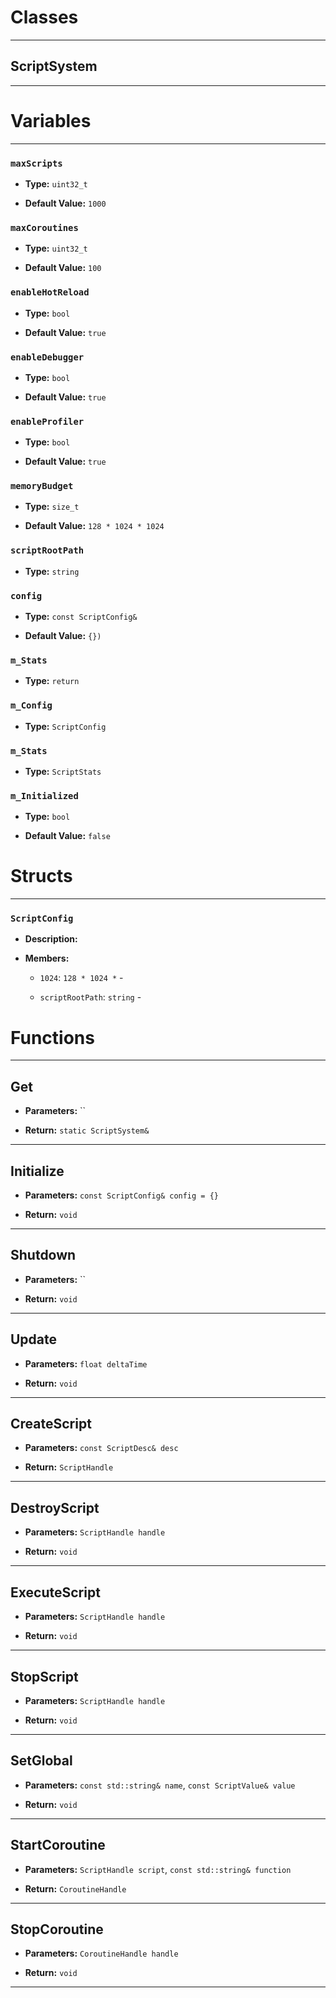 # Classes
---

## ScriptSystem
---




# Variables
---

### `maxScripts`

- **Type:** `uint32_t`

- **Default Value:** `1000`



### `maxCoroutines`

- **Type:** `uint32_t`

- **Default Value:** `100`



### `enableHotReload`

- **Type:** `bool`

- **Default Value:** `true`



### `enableDebugger`

- **Type:** `bool`

- **Default Value:** `true`



### `enableProfiler`

- **Type:** `bool`

- **Default Value:** `true`



### `memoryBudget`

- **Type:** `size_t`

- **Default Value:** `128 * 1024 * 1024`



### `scriptRootPath`

- **Type:** `string`



### `config`

- **Type:** `const ScriptConfig&`

- **Default Value:** `{})`



### `m_Stats`

- **Type:** `return`



### `m_Config`

- **Type:** `ScriptConfig`



### `m_Stats`

- **Type:** `ScriptStats`



### `m_Initialized`

- **Type:** `bool`

- **Default Value:** `false`




# Structs
---

### `ScriptConfig`

- **Description:** 

- **Members:**

  - `1024`: `128 * 1024 *` - 

  - `scriptRootPath`: `string` - 




# Functions
---

## Get



- **Parameters:** ``

- **Return:** `static ScriptSystem&`

---

## Initialize



- **Parameters:** `const ScriptConfig& config = {}`

- **Return:** `void`

---

## Shutdown



- **Parameters:** ``

- **Return:** `void`

---

## Update



- **Parameters:** `float deltaTime`

- **Return:** `void`

---

## CreateScript



- **Parameters:** `const ScriptDesc& desc`

- **Return:** `ScriptHandle`

---

## DestroyScript



- **Parameters:** `ScriptHandle handle`

- **Return:** `void`

---

## ExecuteScript



- **Parameters:** `ScriptHandle handle`

- **Return:** `void`

---

## StopScript



- **Parameters:** `ScriptHandle handle`

- **Return:** `void`

---

## SetGlobal



- **Parameters:** `const std::string& name`, `const ScriptValue& value`

- **Return:** `void`

---

## StartCoroutine



- **Parameters:** `ScriptHandle script`, `const std::string& function`

- **Return:** `CoroutineHandle`

---

## StopCoroutine



- **Parameters:** `CoroutineHandle handle`

- **Return:** `void`

---
